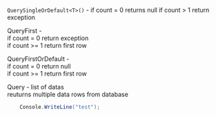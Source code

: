 `QuerySingleOrDefault<T>()` - 
if count = 0 returns null
if count > 1 return exception


QueryFirst<T> - <br/>
  if count = 0 return exception<br/>
  if count >= 1 return first row

  
  QueryFirstOrDefault<T> - <br/>
  if count = 0 return null <br/>
  if count >= 1 return first row
  
  
  Query<T> -  list of datas <br/>
 reuturns multiple data rows from database
  
  ```csharp
      Console.WriteLine("test");
  ```
  
  

  
